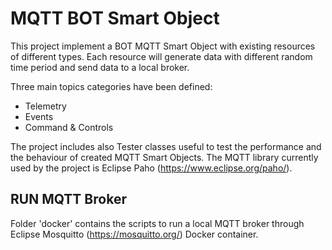 # MQTT BOT Smart Object

This project implement a BOT MQTT Smart Object with existing resources of different types.
Each resource will generate data with different random time period and send data to a local broker.

Three main topics categories have been defined: 

- Telemetry
- Events
- Command & Controls

The project includes also Tester classes useful to test the performance and the behaviour of created MQTT Smart Objects.
The MQTT library currently used by the project is Eclipse Paho (https://www.eclipse.org/paho/).

## RUN MQTT Broker

Folder 'docker' contains the scripts to run a local MQTT broker through Eclipse Mosquitto (https://mosquitto.org/) Docker container.
